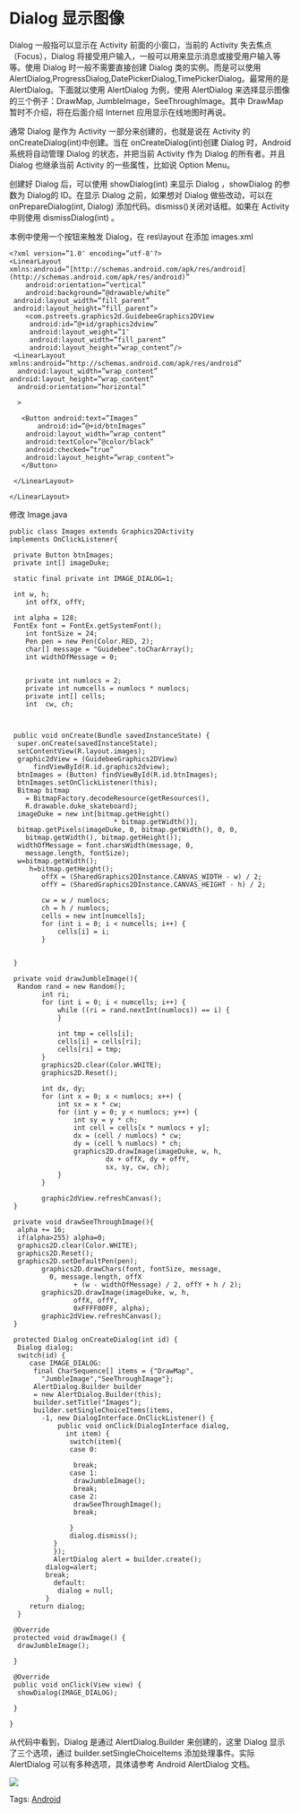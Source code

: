 # Dialog 显示图像

Dialog 一般指可以显示在 Activity 前面的小窗口，当前的 Activity 失去焦点（Focus），Dialog 将接受用户输入，一般可以用来显示消息或接受用户输入等等。使用 Dialog 时一般不需要直接创建 Dialog 类的实例。而是可以使用AlertDialog,ProgressDialog,DatePickerDialog,TimePickerDialog。最常用的是AlertDialog。下面就以使用 AlertDialog 为例，使用 AlertDialog 来选择显示图像的三个例子：DrawMap, JumbleImage，SeeThroughImage。其中 DrawMap 暂时不介绍，将在后面介绍 Internet 应用显示在线地图时再说。

通常 Dialog 是作为 Activity 一部分来创建的，也就是说在 Activity 的 onCreateDialog(int)中创建。当在 onCreateDialog(int)创建 Dialog 时，Android 系统将自动管理 Dialog 的状态，并把当前 Activity 作为 Dialog 的所有者。并且 Dialog 也继承当前 Activity 的一些属性，比如说 Option Menu。

创建好 Dialog 后，可以使用 showDialog(int) 来显示 Dialog ，showDialog 的参数为 Dialog的 ID。在显示 Dialog 之前，如果想对 Dialog 做些改动，可以在 onPrepareDialog(int, Dialog) 添加代码。dismiss()关闭对话框。如果在 Activity 中则使用 dismissDialog(int) 。

本例中使用一个按钮来触发 Dialog，在 res\layout 在添加 images.xml
```
<?xml version=”1.0″ encoding=”utf-8″?>
<LinearLayout xmlns:android=”[http://schemas.android.com/apk/res/android](http://schemas.android.com/apk/res/android)”
    android:orientation=”vertical”
    android:background=”@drawable/white”
 android:layout_width=”fill_parent”
 android:layout_height=”fill_parent”>
    <com.pstreets.graphics2d.GuidebeeGraphics2DView
     android:id=”@+id/graphics2dview”
     android:layout_weight=”1″
     android:layout_width=”fill_parent”
     android:layout_height=”wrap_content”/>
 <LinearLayout xmlns:android=”http://schemas.android.com/apk/res/android”
  android:layout_width=”wrap_content” android:layout_height=”wrap_content”
  android:orientation=”horizontal”
  
  >
  
   <Button android:text=”Images”
       android:id=”@+id/btnImages”
    android:layout_width=”wrap_content”
    android:textColor=”@color/black”
    android:checked=”true”
    android:layout_height=”wrap_content”>
   </Button>
  
 </LinearLayout>

</LinearLayout>
```

修改 Image.java

```
public class Images extends Graphics2DActivity
implements OnClickListener{

 private Button btnImages;
 private int[] imageDuke;
 
 static final private int IMAGE_DIALOG=1;
 
 int w, h;
    int offX, offY;
   
 int alpha = 128;
 FontEx font = FontEx.getSystemFont();
    int fontSize = 24;
    Pen pen = new Pen(Color.RED, 2);
    char[] message = "Guidebee".toCharArray();
    int widthOfMessage = 0;
   
   
    private int numlocs = 2;
    private int numcells = numlocs * numlocs;
    private int[] cells;
    int  cw, ch;
 
 
   
 public void onCreate(Bundle savedInstanceState) {
  super.onCreate(savedInstanceState);
  setContentView(R.layout.images);
  graphic2dView = (GuidebeeGraphics2DView)
      findViewById(R.id.graphics2dview);
  btnImages = (Button) findViewById(R.id.btnImages);
  btnImages.setOnClickListener(this);
  Bitmap bitmap
    = BitmapFactory.decodeResource(getResources(),
    R.drawable.duke_skateboard);
  imageDuke = new int[bitmap.getHeight()
                          * bitmap.getWidth()];
  bitmap.getPixels(imageDuke, 0, bitmap.getWidth(), 0, 0,
    bitmap.getWidth(), bitmap.getHeight());
  widthOfMessage = font.charsWidth(message, 0,
    message.length, fontSize);
  w=bitmap.getWidth();
     h=bitmap.getHeight();
        offX = (SharedGraphics2DInstance.CANVAS_WIDTH - w) / 2;
        offY = (SharedGraphics2DInstance.CANVAS_HEIGHT - h) / 2;
      
        cw = w / numlocs;
        ch = h / numlocs;
        cells = new int[numcells];
        for (int i = 0; i < numcells; i++) {
            cells[i] = i;
        }
       

 }
 
 private void drawJumbleImage(){
  Random rand = new Random();
        int ri;
        for (int i = 0; i < numcells; i++) {
            while ((ri = rand.nextInt(numlocs)) == i) {
            }

            int tmp = cells[i];
            cells[i] = cells[ri];
            cells[ri] = tmp;
        }
        graphics2D.clear(Color.WHITE);
        graphics2D.Reset();

        int dx, dy;
        for (int x = 0; x < numlocs; x++) {
            int sx = x * cw;
            for (int y = 0; y < numlocs; y++) {
                int sy = y * ch;
                int cell = cells[x * numlocs + y];
                dx = (cell / numlocs) * cw;
                dy = (cell % numlocs) * ch;
                graphics2D.drawImage(imageDuke, w, h,
                        dx + offX, dy + offY,
                        sx, sy, cw, ch);
            }
        }
       
        graphic2dView.refreshCanvas();
 }
 
 private void drawSeeThroughImage(){
  alpha += 16;
  if(alpha>255) alpha=0;
  graphics2D.clear(Color.WHITE);
  graphics2D.Reset();
  graphics2D.setDefaultPen(pen);
        graphics2D.drawChars(font, fontSize, message,
          0, message.length, offX
                + (w - widthOfMessage) / 2, offY + h / 2);
        graphics2D.drawImage(imageDuke, w, h,
                offX, offY,
                0xFFFF00FF, alpha);
        graphic2dView.refreshCanvas();
 }
 
 protected Dialog onCreateDialog(int id) {   
  Dialog dialog;   
  switch(id) {   
     case IMAGE_DIALOG:     
      final CharSequence[] items = {"DrawMap",
        "JumbleImage","SeeThroughImage"};
      AlertDialog.Builder builder
      = new AlertDialog.Builder(this);
      builder.setTitle("Images");
      builder.setSingleChoiceItems(items,
        -1, new DialogInterface.OnClickListener() {   
            public void onClick(DialogInterface dialog,
              int item) {       
               switch(item){
               case 0:
              
                break;
               case 1:
                drawJumbleImage();
                break;
               case 2:
                drawSeeThroughImage();
                break;

               }
               dialog.dismiss();
           }
           });
           AlertDialog alert = builder.create();
         dialog=alert;
         break;       
           default:       
            dialog = null;  
         } 
     return dialog;
  }
  
 @Override
 protected void drawImage() {
  drawJumbleImage();
  
 }

 @Override
 public void onClick(View view) {
  showDialog(IMAGE_DIALOG);
  
 }

}
```

从代码中看到，Dialog 是通过 AlertDialog.Builder 来创建的，这里 Dialog 显示了三个选项，通过 builder.setSingleChoiceItems 添加处理事件。实际 AlertDialog 可以有多种选项，具体请参考 Android AlertDialog 文档。

![](images/27.png)

Tags: [Android](http://www.imobilebbs.com/wordpress/archives/tag/android)
